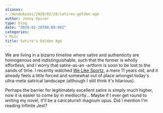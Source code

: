 ```yaml
---
aliases:
- /mendokusai/2020/02/28/satires-golden-age
author: Jonny Spicer
type: blog
date: "2020-02-28T00:00:00Z"
categories:
- Misc
title: Satire's Golden Age
---
```

We are living in a bizarro timeline where satire and authenticity are homogenous and indistinguishable, such that the former is wholly effortless, and I worry that satire-as-an
-artform is soon to be lost to the sands of time. I recently watched [We Like Sportz](https://www.youtube.com/watch?v=CEVdca9U9LM), a mere 11 years old, and
it already feels a little forced and somewhat out of place amongst today's ultra-meta satirical landscape (although I still think it's hilarious).

Perhaps the barrier for legitimately excellent satire is simply much higher, now it is easier to come by in mediocrity... Maybe if I ever get round to writing my novel, it'll
be a caricaturish magnum opus. Did I mention I'm reading Infinite Jest?
